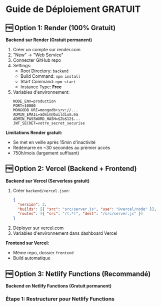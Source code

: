# Guide de Déploiement GRATUIT

## 🆓 Option 1: Render (100% Gratuit)
**Backend sur Render (Gratuit permanent)**
1. Créer un compte sur render.com
2. "New" → "Web Service"
3. Connecter GitHub repo
4. Settings:
   - Root Directory: `backend`
   - Build Command: `npm install`
   - Start Command: `npm start`
   - Instance Type: **Free**
5. Variables d'environnement:
   ```
   NODE_ENV=production
   PORT=10000
   MONGODB_URI=mongodb+srv://...
   ADMIN_EMAIL=admin@buildium.ma
   ADMIN_PASSWORD_HASH=$2b$12$...
   JWT_SECRET=votre_secret_securise
   ```

**Limitations Render gratuit:**
- Se met en veille après 15min d'inactivité
- Redémarre en ~30 secondes au premier accès
- 750h/mois (largement suffisant)

## 🆓 Option 2: Vercel (Backend + Frontend)
**Backend sur Vercel (Serverless gratuit)**
1. Créer `backend/vercel.json`:
   ```json
   {
     "version": 2,
     "builds": [{ "src": "src/server.js", "use": "@vercel/node" }],
     "routes": [{ "src": "/(.*)", "dest": "/src/server.js" }]
   }
   ```
2. Déployer sur vercel.com
3. Variables d'environnement dans dashboard Vercel

**Frontend sur Vercel:**
- Même repo, dossier `frontend`
- Build automatique

## 🆓 Option 3: Netlify Functions (Recommandé)
**Backend en Netlify Functions (Gratuit permanent)**

### Étape 1: Restructurer pour Netlify Functions